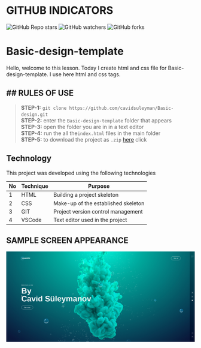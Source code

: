 # GITHUB INDICATORS

![GitHub Repo stars](https://img.shields.io/github/stars/cavidsuleyman/Basic-design?style=for-the-badge)
![GitHub watchers](https://img.shields.io/github/watchers/cavidsuleyman/Basic-design?style=for-the-badge)
![GitHub forks](https://img.shields.io/github/forks/cavidsuleyman/Basic-design?style=for-the-badge)

# Basic-design-template

Hello, welcome to this lesson. Today I create html and css file for Basic-design-template. I use here html and css tags. 
## ## RULES OF USE

> **STEP-1:** `git clone https://github.com/cavidsuleyman/Basic-design.git` <br/>
> **STEP-2:**  enter the `Basic-design-template` folder that appears <br/>
> **STEP-3:**  open the folder you are in in a text editor <br/>
> **STEP-4:**  run the  all the`index.html` files in the main folder <br/>
> **STEP-5:**  to download the project as `.zip`  [here](https://github.com/cavidsuleyman/Basic-design/archive/refs/heads/master.zip) click <br/>


## Technology

This project was developed using the following technologies

| No | Technique | Purpose |
| - | ---------- | --------------------- |
| 1 | HTML | Building a project skeleton |
| 2 | CSS |  Make-up of the established skeleton |
| 3 | GIT |  Project version control management |
| 4 | VSCode | Text editor used in the project |


## SAMPLE SCREEN APPEARANCE

![There was a screenshot here](./screen/screen.png)





